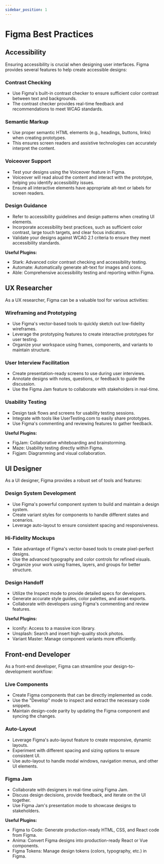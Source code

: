 ```yaml
---
sidebar_position: 1
---
```


# Figma Best Practices

## Accessibility
Ensuring accessibility is crucial when designing user interfaces. Figma provides several features to help create accessible designs:

### Contrast Checking
- Use Figma's built-in contrast checker to ensure sufficient color contrast between text and backgrounds.
- The contrast checker provides real-time feedback and recommendations to meet WCAG standards.

### Semantic Markup
- Use proper semantic HTML elements (e.g., headings, buttons, links) when creating prototypes.
- This ensures screen readers and assistive technologies can accurately interpret the content.

### Voiceover Support
- Test your designs using the Voiceover feature in Figma.
- Voiceover will read aloud the content and interact with the prototype, helping you identify accessibility issues.
- Ensure all interactive elements have appropriate alt-text or labels for screen readers.

### Design Guidance
- Refer to accessibility guidelines and design patterns when creating UI elements.
- Incorporate accessibility best practices, such as sufficient color contrast, large touch targets, and clear focus indicators.
- Validate your designs against WCAG 2.1 criteria to ensure they meet accessibility standards.

**Useful Plugins:**
- Stark: Advanced color contrast checking and accessibility testing.
- Automate: Automatically generate alt-text for images and icons.
- Able: Comprehensive accessibility testing and reporting within Figma.

## UX Researcher
As a UX researcher, Figma can be a valuable tool for various activities:

### Wireframing and Prototyping
- Use Figma's vector-based tools to quickly sketch out low-fidelity wireframes.
- Leverage the prototyping features to create interactive prototypes for user testing.
- Organize your workspace using frames, components, and variants to maintain structure.

### User Interview Facilitation
- Create presentation-ready screens to use during user interviews.
- Annotate designs with notes, questions, or feedback to guide the discussion.
- Use the Figma Jam feature to collaborate with stakeholders in real-time.

### Usability Testing
- Design task flows and screens for usability testing sessions.
- Integrate with tools like UserTesting.com to easily share prototypes.
- Use Figma's commenting and reviewing features to gather feedback.

**Useful Plugins:**
- FigJam: Collaborative whiteboarding and brainstorming.
- Maze: Usability testing directly within Figma.
- Figjam: Diagramming and visual collaboration.

## UI Designer
As a UI designer, Figma provides a robust set of tools and features:

### Design System Development
- Use Figma's powerful component system to build and maintain a design system.
- Create variant styles for components to handle different states and scenarios.
- Leverage auto-layout to ensure consistent spacing and responsiveness.

### Hi-Fidelity Mockups
- Take advantage of Figma's vector-based tools to create pixel-perfect designs.
- Use the advanced typography and color controls for refined visuals.
- Organize your work using frames, layers, and groups for better structure.

### Design Handoff
- Utilize the Inspect mode to provide detailed specs for developers.
- Generate accurate style guides, color palettes, and asset exports.
- Collaborate with developers using Figma's commenting and review features.

**Useful Plugins:**
- Iconify: Access to a massive icon library.
- Unsplash: Search and insert high-quality stock photos.
- Variant Master: Manage component variants more efficiently.

## Front-end Developer
As a front-end developer, Figma can streamline your design-to-development workflow:

### Live Components
- Create Figma components that can be directly implemented as code.
- Use the "Develop" mode to inspect and extract the necessary code snippets.
- Maintain design-code parity by updating the Figma component and syncing the changes.

### Auto-Layout
- Leverage Figma's auto-layout feature to create responsive, dynamic layouts.
- Experiment with different spacing and sizing options to ensure consistent UI.
- Use auto-layout to handle modal windows, navigation menus, and other UI elements.

### Figma Jam
- Collaborate with designers in real-time using Figma Jam.
- Discuss design decisions, provide feedback, and iterate on the UI together.
- Use Figma Jam's presentation mode to showcase designs to stakeholders.

**Useful Plugins:**
- Figma to Code: Generate production-ready HTML, CSS, and React code from Figma.
- Anima: Convert Figma designs into production-ready React or Vue components.
- Figma Tokens: Manage design tokens (colors, typography, etc.) in Figma.
